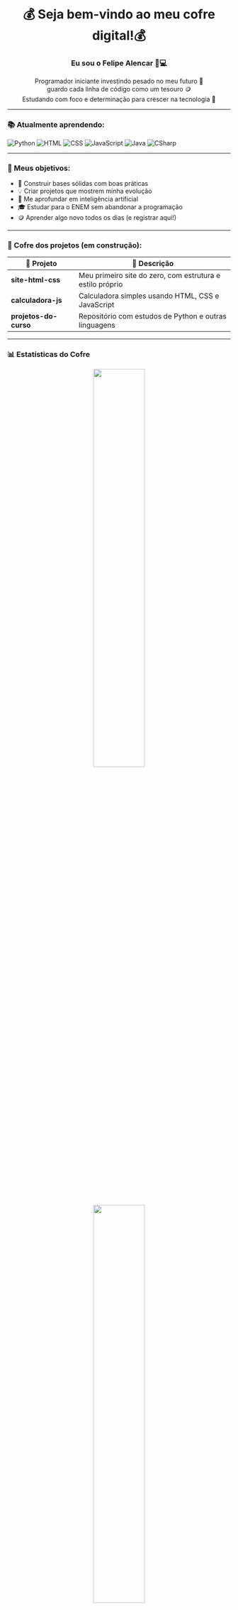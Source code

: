 <h1 align="center">💰 Seja bem-vindo ao meu cofre digital!💰 </h1>

<h3 align="center">Eu sou o Felipe Alencar 🧠💻</h3>

<p align="center">
  Programador iniciante investindo pesado no meu futuro 💼 <br/>
  guardo cada linha de código como um tesouro 🪙<br/>
  Estudando com foco e determinação para crescer na tecnologia 🚀
</p>

---

### 📚 Atualmente aprendendo:
![Python](https://img.shields.io/badge/-Python-3776AB?style=for-the-badge&logo=python&logoColor=white)
![HTML](https://img.shields.io/badge/-HTML5-E44D26?style=for-the-badge&logo=html5&logoColor=white)
![CSS](https://img.shields.io/badge/-CSS3-264de4?style=for-the-badge&logo=css3&logoColor=white)
![JavaScript](https://img.shields.io/badge/-JavaScript-F7DF1E?style=for-the-badge&logo=javascript&logoColor=black)
![Java](https://img.shields.io/badge/-Java-ED8B00?style=for-the-badge&logo=java&logoColor=white)
![CSharp](https://img.shields.io/badge/-C%23-239120?style=for-the-badge&logo=csharp&logoColor=white)

---

### 🧭 Meus objetivos:
- 🧱 Construir bases sólidas com boas práticas
- 💡 Criar projetos que mostrem minha evolução
- 🧠 Me aprofundar em inteligência artificial
- 🎓 Estudar para o ENEM sem abandonar a programação
- 🪙 Aprender algo novo todos os dias (e registrar aqui!)

---

### 📂 Cofre dos projetos (em construção):
| 💼 Projeto | 📝 Descrição |
|-----------|-------------|
| **site-html-css** | Meu primeiro site do zero, com estrutura e estilo próprio |
| **calculadora-js** | Calculadora simples usando HTML, CSS e JavaScript |
| **projetos-do-curso** | Repositório com estudos de Python e outras linguagens |

---

### 📊 Estatísticas do Cofre
<p align="center">
  <!-- Cartão de estatísticas principais -->
  <img 
    src="https://github-readme-stats.vercel.app/api?username=Felipe050228&show_icons=true&theme=blueberry&locale=pt-br&hide_border=true"
    width="48%" 
  />

  <!-- Cartão de linguagens mais usadas -->
<p align="center">
  <img 
    src="https://github-readme-stats.vercel.app/api/top-langs/?username=Felipe050228&layout=compact&theme=blueberry&locale=pt-br&hide_border=true"
    width="48%" 
  />
</p>

<!-- Snake animation -->
<p align="center">
  <picture>
  <source media="(prefers-color-scheme: dark)" srcset="https://raw.githubusercontent.com/seunome/seunome/output/github-contribution-grid-snake-dark.svg">
  <source media="(prefers-color-scheme: light)" srcset="https://raw.githubusercontent.com/seunome/seunome/output/github-contribution-grid-snake.svg">
  <img alt="github contribution grid snake animation" src="https://raw.githubusercontent.com/seunome/seunome/output/github-contribution-grid-snake.svg">
</picture>

</p>

---

### 📫 Onde me encontrar:
- 📸 Instagram: [@felipe_alencar05](https://instagram.com/felipe_alencar05)
- 💬 Me chama se quiser trocar ideias ou colar nos estudos

---

> 🧠 *“Riqueza de verdade é o conhecimento que a gente guarda na cabeça.”*

